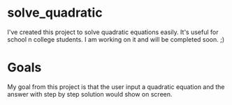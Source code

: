 # solve_quadratic
I've created this project to solve quadratic equations easily. It's useful for school n college students. I am working on it and will be completed soon. ;) 

# Goals
My goal from this project is that the user input a quadratic equation and the answer with step by step solution would show on screen.
